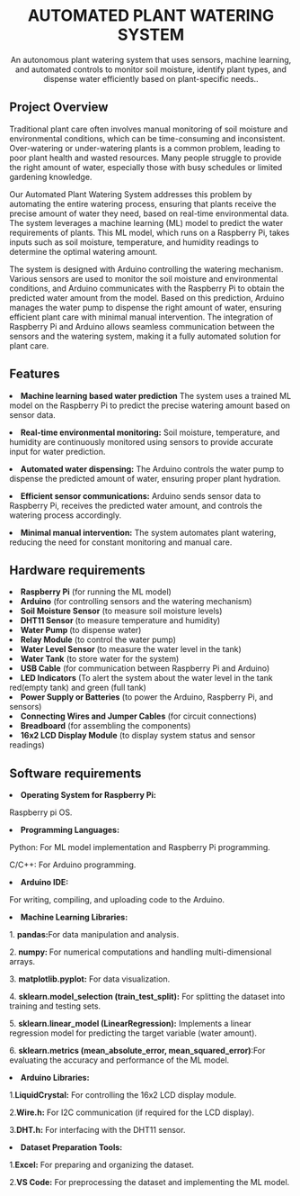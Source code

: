 <h1 align="center">AUTOMATED PLANT WATERING SYSTEM</h1>
<p align="center">An autonomous plant watering system that uses sensors, machine learning, and automated controls to monitor soil moisture, identify plant types, and dispense water efficiently based on plant-specific needs..</p>

<h2>Project Overview</h2>
<p>
  Traditional plant care often involves manual monitoring of soil moisture and environmental conditions, which can be time-consuming and inconsistent. Over-watering or under-watering plants is a common problem, leading to poor plant health and wasted resources. Many people struggle to provide the right amount of water, especially those with busy schedules or limited gardening knowledge.
</p>
<p>
Our Automated Plant Watering System addresses this problem by automating the entire watering process, ensuring that plants receive the precise amount of water they need, based on real-time environmental data. The system leverages a machine learning (ML) model to predict the water requirements of plants. This ML model, which runs on a Raspberry Pi, takes inputs such as soil moisture, temperature, and humidity readings to determine the optimal watering amount.
</p>
<p>
The system is designed with Arduino controlling the watering mechanism. Various sensors are used to monitor the soil moisture and environmental conditions, and Arduino communicates with the Raspberry Pi to obtain the predicted water amount from the model. Based on this prediction, Arduino manages the water pump to dispense the right amount of water, ensuring efficient plant care with minimal manual intervention. The integration of Raspberry Pi and Arduino allows seamless communication between the sensors and the watering system, making it a fully automated solution for plant care.
</p>
<h2>Features</h2>
<p>
<li><strong>Machine learning based water prediction</strong>
The system uses a trained ML model on the Raspberry Pi to predict the precise watering amount based on sensor data.
</p>
<p>
<li><strong>Real-time environmental monitoring:</strong>
Soil moisture, temperature, and humidity are continuously monitored using sensors to provide accurate input for water prediction.
</p>
<p>
<li><strong>Automated water dispensing:</strong>
The Arduino controls the water pump to dispense the predicted amount of water, ensuring proper plant hydration.
</p>
<p>
<li><strong>Efficient sensor communications:</strong>
Arduino sends sensor data to Raspberry Pi, receives the predicted water amount, and controls the watering process accordingly.
</p>
<p>
<li><strong>Minimal manual intervention:</strong>
The system automates plant watering, reducing the need for constant monitoring and manual care.
</p>


  
   

<h2>Hardware requirements</h2>
<p>
<li><strong>Raspberry Pi</strong> (for running the ML model)
<li><strong>Arduino</strong>  (for controlling sensors and the watering mechanism)
<li><strong>Soil Moisture Sensor</strong>  (to measure soil moisture levels)
<li><strong>DHT11 Sensor </strong> (to measure temperature and humidity)
<li><strong>Water Pump </strong> (to dispense water)
<li><strong>Relay Module</strong>  (to control the water pump)
<li><strong>Water Level Sensor </strong> (to measure the water level in the tank)
<li><strong>Water Tank</strong>  (to store water for the system)
<li><strong>USB Cable</strong>  (for communication between Raspberry Pi and Arduino)
<li><strong>LED Indicators</strong>  (To alert the system about the water level in the tank red(empty tank) and green (full tank)
<li><strong>Power Supply or Batteries</strong>  (to power the Arduino, Raspberry Pi, and sensors)
<li><strong>Connecting Wires and Jumper Cables</strong>  (for circuit connections)
<li><strong>Breadboard</strong> (for assembling the components)
<li><strong>16x2 LCD Display Module</strong>  (to display system status and sensor readings)

<h2>Software requirements</h2>
<p>
<li><strong>Operating System for Raspberry Pi:</strong>
</p>
<p>
	Raspberry pi OS.
</p>
<p>	
<li><strong>Programming Languages:</strong>
</p>
<p>
	Python: For ML model implementation and Raspberry Pi programming.
</p>
<p>
	C/C++: For Arduino programming.
</p>
<p>
<li><strong>Arduino IDE:</strong>
</p>
<p>
	For writing, compiling, and uploading code to the Arduino.
</p>
<p>
<li><strong>Machine Learning Libraries:</strong>
</p>
<p>
	1. <strong>pandas:</strong>For data manipulation and analysis.
</p>
<p>
	2.<strong> numpy: </strong>For numerical computations and handling multi-dimensional arrays.
</p>
<p>
	3. <strong>matplotlib.pyplot:</strong> For data visualization.
</p>
<p>
	4. <strong>sklearn.model_selection (train_test_split):</strong> For splitting the dataset into training and testing sets.
</p>
<p>		  
	5. <strong>sklearn.linear_model (LinearRegression):</strong> Implements a linear regression model for predicting the target variable (water amount).
</p>
<p>
	6. <strong>sklearn.metrics (mean_absolute_error, mean_squared_error)</strong>:For evaluating the accuracy and performance of the ML model.
</p>
<p>	
<li><strong>Arduino Libraries:</strong>
</p>
<p>
	1.<strong>LiquidCrystal:</strong> For controlling the 16x2 LCD display module.
</p>
<p>
	2.<strong>Wire.h:</strong> For I2C communication (if required for the LCD display).
</p>
<p>
	3.<strong>DHT.h:</strong> For interfacing with the DHT11 sensor.
</p>
<p>
<li><strong>Dataset Preparation Tools:</strong>
</p>
<p>
	1.<strong>Excel:</strong> For preparing and organizing the dataset.
</p>
<p>
	2.<strong>VS Code:</strong> For preprocessing the dataset and implementing the ML model.
</p>
<p>

 
